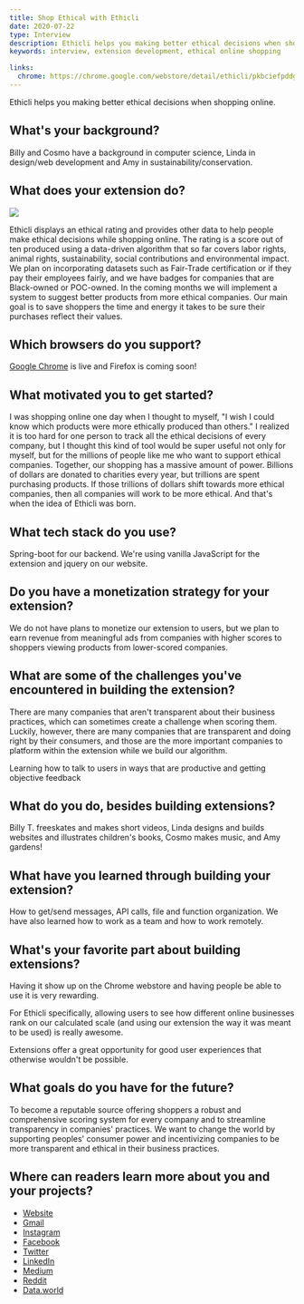 ```yaml
---
title: Shop Ethical with Ethicli
date: 2020-07-22
type: Interview
description: Ethicli helps you making better ethical decisions when shopping online.
keywords: interview, extension development, ethical online shopping

links:
  chrome: https://chrome.google.com/webstore/detail/ethicli/pkbciefpddgopoopoffffnnfobiofagl/
---
```


Ethicli helps you making better ethical decisions when shopping online.

<!--more-->

What's your background?
-----------------------

Billy and Cosmo have a background in computer science, Linda in design/web development and Amy in sustainability/conservation.


What does your extension do?
----------------------------

![](/images/Ethicli/Intro.png)

Ethicli displays an ethical rating and provides other data to help people make ethical decisions while shopping online. The rating is a score out of ten produced using a data-driven algorithm that so far covers labor rights, animal rights, sustainability, social contributions and environmental impact. We plan on incorporating datasets such as Fair-Trade certification or if they pay their employees fairly, and we have badges for companies that are Black-owned or POC-owned. In the coming months we will implement a system to suggest better products from more ethical companies. Our main goal is to save shoppers the time and energy it takes to be sure their purchases reflect their values.


Which browsers do you support?
------------------------------

[Google Chrome](https://chrome.google.com/webstore/detail/ethicli/pkbciefpddgopoopoffffnnfobiofagl/) is live and Firefox is coming soon!


What motivated you to get started?
----------------------------------

I was shopping online one day when I thought to myself, "I wish I could know which products were more ethically produced than others." I realized it is too hard for one person to track all the ethical decisions of every company, but I thought this kind of tool would be super useful not only for myself, but for the millions of people like me who want to support ethical companies. Together, our shopping has a massive amount of power. Billions of dollars are donated to charities every year, but trillions are spent purchasing products. If those trillions of dollars shift towards more ethical companies, then all companies will work to be more ethical. And that's when the idea of Ethicli was born.


What tech stack do you use?
---------------------------

Spring-boot for our backend. We're using vanilla JavaScript for the extension and jquery on our website.


Do you have a monetization strategy for your extension?
-------------------------------------------------------

We do not have plans to monetize our extension to users, but we plan to earn revenue from meaningful ads from companies with higher scores to shoppers viewing products from lower-scored companies.


What are some of the challenges you've encountered in building the extension?
-----------------------------------------------------------------------------

There are many companies that aren't transparent about their business practices, which can sometimes create a challenge when scoring them. Luckily, however, there are many companies that are transparent and doing right by their consumers, and those are the more important companies to platform within the extension while we build our algorithm.

Learning how to talk to users in ways that are productive and getting objective feedback


What do you do, besides building extensions?
--------------------------------------------

Billy T. freeskates and makes short videos, Linda designs and builds websites and illustrates children's books, Cosmo makes music, and Amy gardens!


What have you learned through building your extension?
------------------------------------------------------

How to get/send messages, API calls, file and function organization. We have also learned how to work as a team and how to work remotely.


What's your favorite part about building extensions?
----------------------------------------------------

Having it show up on the Chrome webstore and having people be able to use it is very rewarding.

For Ethicli specifically, allowing users to see how different online businesses rank on our calculated scale (and using our extension the way it was meant to be used) is really awesome.

Extensions offer a great opportunity for good user experiences that otherwise wouldn't be possible.


What goals do you have for the future?
--------------------------------------

To become a reputable source offering shoppers a robust and comprehensive scoring system for every company and to streamline transparency in companies' practices. We want to change the world by supporting peoples' consumer power and incentivizing companies to be more transparent and ethical in their business practices.


Where can readers learn more about you and your projects?
---------------------------------------------------------

 - [Website](https://www.ethicli.com)
 - [Gmail](mailto:team.ethicli@gmail.com)
 - [Instagram](https://www.instagram.com/shop.ethicli/)
 - [Facebook](https://www.facebook.com/Ethicli-103112784758042/?view_public_for=103112784758042)
 - [Twitter](https://twitter.com/Shop_Ethicli)
 - [LinkedIn](https://www.linkedin.com/company/ethicli)
 - [Medium](https://medium.com/@team.ethicli)
 - [Reddit](https://www.reddit.com/r/Ethicli/)
 - [Data.world](https://data.world/ethicli)
